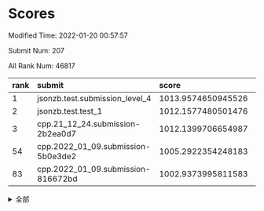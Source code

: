 # Scores

Modified Time: 2022-01-20 00:57:57

Submit Num: 207

All Rank Num: 46817

| rank |               submit               |       score        |       sigma        | pk_num |
| :--- | :--------------------------------- | :----------------- | :----------------- | :----- |
| 1    | jsonzb.test.submission_level_4     | 1013.9574650945526 | 0.8233017040657293 | 907    |
| 2    | jsonzb.test.test_1                 | 1012.1577480501476 | 0.7726278254526585 | 848    |
| 3    | cpp.21_12_24.submission-2b2ea0d7   | 1012.1399706654987 | 0.7555687711055411 | 903    |
| 54   | cpp.2022_01_09.submission-5b0e3de2 | 1005.2922354248183 | 0.7291098537350555 | 905    |
| 83   | cpp.2022_01_09.submission-816672bd | 1002.9373995811583 | 0.7013605269232036 | 903    |


<details>
<summary>全部</summary>

| rank |                 submit                 |       score        |       sigma        | pk_num |
| :--- | :------------------------------------- | :----------------- | :----------------- | :----- |
| 1    | jsonzb.test.submission_level_4         | 1013.9574650945526 | 0.8233017040657293 | 907    |
| 2    | jsonzb.test.test_1                     | 1012.1577480501476 | 0.7726278254526585 | 848    |
| 3    | cpp.21_12_24.submission-2b2ea0d7       | 1012.1399706654987 | 0.7555687711055411 | 903    |
| 4    | gobigger.level_3.submission_level_3_33 | 1011.3412194272388 | 0.7624210605607826 | 909    |
| 5    | gobigger.level_3.submission_level_3_37 | 1011.3367493944618 | 0.7500505601117232 | 904    |
| 6    | gobigger.level_3.submission_level_3_36 | 1011.2289683216449 | 0.7732733621191854 | 901    |
| 7    | gobigger.level_3.submission_level_3_0  | 1010.765787959471  | 0.7453602524775435 | 909    |
| 8    | gobigger.level_3.submission_level_3_41 | 1010.6839224733292 | 0.743459918430986  | 909    |
| 9    | gobigger.level_3.submission_level_3_47 | 1010.6611712263123 | 0.7590922620622574 | 909    |
| 10   | gobigger.level_3.submission_level_3_4  | 1010.6611315049626 | 0.7652181730647893 | 899    |
| 11   | gobigger.level_3.submission_level_3_8  | 1010.6409849285182 | 0.7487855813400454 | 907    |
| 12   | gobigger.level_3.submission_level_3_11 | 1010.6144147550737 | 0.7457775875409134 | 902    |
| 13   | gobigger.level_3.submission_level_3_29 | 1010.4451000836684 | 0.7424673999253232 | 906    |
| 14   | gobigger.level_3.submission_level_3_16 | 1010.431869295576  | 0.7556025246650462 | 905    |
| 15   | gobigger.level_3.submission_level_3_24 | 1010.4171311181542 | 0.7504605134838704 | 900    |
| 16   | gobigger.level_3.submission_level_3_1  | 1010.3742127755988 | 0.7524792723946316 | 910    |
| 17   | gobigger.level_3.submission_level_3_35 | 1010.3432535664256 | 0.7250796143266973 | 903    |
| 18   | gobigger.level_3.submission_level_3_42 | 1010.1851366505776 | 0.7520668379840766 | 907    |
| 19   | gobigger.level_3.submission_level_3_46 | 1010.1786536479175 | 0.7496781455631878 | 904    |
| 20   | gobigger.level_3.submission_level_3_45 | 1010.114607262387  | 0.761079523867496  | 903    |
| 21   | gobigger.level_3.submission_level_3_10 | 1010.043071646194  | 0.7522753993618687 | 907    |
| 22   | gobigger.level_3.submission_level_3_38 | 1010.0411262231788 | 0.7546701260434532 | 907    |
| 23   | gobigger.level_3.submission_level_3_21 | 1009.9565869241397 | 0.751767886717285  | 905    |
| 24   | gobigger.level_3.submission_level_3_6  | 1009.8810562475041 | 0.7700891473041765 | 902    |
| 25   | gobigger.level_3.submission_level_3_2  | 1009.8578533796356 | 0.7563222815047057 | 906    |
| 26   | gobigger.level_3.submission_level_3_20 | 1009.8073095478063 | 0.7291206660508516 | 907    |
| 27   | gobigger.level_3.submission_level_3_32 | 1009.7805025675727 | 0.7383690704546646 | 904    |
| 28   | gobigger.level_3.submission_level_3_31 | 1009.751509077303  | 0.7401767619489572 | 906    |
| 29   | gobigger.level_3.submission_level_3_19 | 1009.7404009446445 | 0.7320255560144334 | 899    |
| 30   | gobigger.level_3.submission_level_3_26 | 1009.6982285190614 | 0.7502206224600783 | 904    |
| 31   | gobigger.level_3.submission_level_3_30 | 1009.6393828007974 | 0.737451267277678  | 899    |
| 32   | gobigger.level_3.submission_level_3_15 | 1009.6275538955164 | 0.7304503970740079 | 905    |
| 33   | gobigger.level_3.submission_level_3_34 | 1009.566501142696  | 0.7496192314976634 | 908    |
| 34   | gobigger.level_3.submission_level_3_43 | 1009.4090200513308 | 0.7385833153625591 | 912    |
| 35   | gobigger.level_3.submission_level_3_12 | 1009.3438751413686 | 0.7452743093787682 | 907    |
| 36   | gobigger.level_3.submission_level_3_13 | 1009.190721562319  | 0.7457216364289757 | 904    |
| 37   | gobigger.level_3.submission_level_3_44 | 1009.176045330913  | 0.747307062591619  | 903    |
| 38   | gobigger.level_3.submission_level_3_28 | 1009.1664767773748 | 0.7396588171385841 | 908    |
| 39   | gobigger.level_3.submission_level_3_40 | 1009.1651470048998 | 0.7295867589026876 | 902    |
| 40   | gobigger.level_3.submission_level_3_49 | 1009.1576628599222 | 0.7648321423370448 | 909    |
| 41   | gobigger.level_3.submission_level_3_18 | 1009.1524078009211 | 0.739849804026663  | 905    |
| 42   | gobigger.level_3.submission_level_3_23 | 1009.140167086245  | 0.7304230974887699 | 901    |
| 43   | gobigger.level_3.submission_level_3_48 | 1009.1059683103035 | 0.7469308837547542 | 901    |
| 44   | gobigger.level_3.submission_level_3_39 | 1009.0928135845165 | 0.7344906855275573 | 909    |
| 45   | gobigger.level_3.submission_level_3_3  | 1009.0910856185662 | 0.7453219945383172 | 905    |
| 46   | gobigger.level_3.submission_level_3_25 | 1008.843151961176  | 0.7470735521473613 | 906    |
| 47   | gobigger.level_3.submission_level_3_9  | 1008.8195402910624 | 0.7382220424292515 | 907    |
| 48   | gobigger.level_3.submission_level_3_5  | 1008.7153718173083 | 0.7465277578231239 | 908    |
| 49   | gobigger.level_3.submission_level_3_22 | 1008.5994498998326 | 0.7319491729491759 | 910    |
| 50   | gobigger.level_3.submission_level_3_17 | 1008.3192126639689 | 0.7252581520084584 | 911    |
| 51   | gobigger.level_3.submission_level_3_14 | 1008.2855792886135 | 0.7573153826724501 | 904    |
| 52   | gobigger.level_3.submission_level_3_7  | 1008.0600092302611 | 0.7444236806017467 | 904    |
| 53   | gobigger.level_3.submission_level_3_27 | 1008.0454171512799 | 0.7362874052161671 | 906    |
| 54   | cpp.2022_01_09.submission-5b0e3de2     | 1005.2922354248183 | 0.7291098537350555 | 905    |
| 55   | gobigger.level_1.submission_level_1_33 | 1004.6920871929789 | 0.720724048135491  | 904    |
| 56   | gobigger.level_1.submission_level_1_18 | 1004.537285211081  | 0.7323006148511697 | 907    |
| 57   | gobigger.level_1.submission_level_1_0  | 1004.4005133420072 | 0.7357527407445708 | 904    |
| 58   | gobigger.level_1.submission_level_1_32 | 1004.3065465958471 | 0.7073083197501434 | 904    |
| 59   | gobigger.level_1.submission_level_1_23 | 1004.211907083123  | 0.7214006416253257 | 904    |
| 60   | gobigger.level_1.submission_level_1_27 | 1004.0449476115812 | 0.7217373498074731 | 908    |
| 61   | gobigger.level_1.submission_level_1_42 | 1004.001455450472  | 0.7286029624005406 | 905    |
| 62   | gobigger.level_1.submission_level_1_39 | 1003.9756021568729 | 0.7092088359009159 | 905    |
| 63   | gobigger.level_1.submission_level_1_45 | 1003.778098179078  | 0.7224474967042293 | 899    |
| 64   | gobigger.level_1.submission_level_1_16 | 1003.6331890335074 | 0.7298530518680808 | 907    |
| 65   | gobigger.level_1.submission_level_1_24 | 1003.6119965076455 | 0.7160729588235817 | 904    |
| 66   | gobigger.level_1.submission_level_1_19 | 1003.6053806533057 | 0.7164491870280534 | 904    |
| 67   | gobigger.level_1.submission_level_1_29 | 1003.597130892223  | 0.7252670897370551 | 907    |
| 68   | gobigger.level_1.submission_level_1_6  | 1003.5102333152646 | 0.721147852987589  | 905    |
| 69   | gobigger.level_1.submission_level_1_2  | 1003.4695220823052 | 0.7084722936380585 | 907    |
| 70   | gobigger.level_1.submission_level_1_22 | 1003.4526657643723 | 0.7230948193205606 | 909    |
| 71   | gobigger.level_1.submission_level_1_28 | 1003.4224753729613 | 0.7155420702557495 | 905    |
| 72   | gobigger.level_1.submission_level_1_8  | 1003.3565738511153 | 0.7232773940918358 | 906    |
| 73   | gobigger.level_1.submission_level_1_3  | 1003.3460564615925 | 0.710536346653183  | 908    |
| 74   | gobigger.level_1.submission_level_1_17 | 1003.30708924518   | 0.7181313830714526 | 907    |
| 75   | gobigger.level_1.submission_level_1_13 | 1003.3054951449377 | 0.711435176419433  | 906    |
| 76   | gobigger.level_1.submission_level_1_14 | 1003.1526581864003 | 0.7073424750159039 | 903    |
| 77   | gobigger.level_1.submission_level_1_20 | 1003.0769776662886 | 0.715139771457953  | 905    |
| 78   | gobigger.level_1.submission_level_1_34 | 1003.0243795123616 | 0.716608984501947  | 906    |
| 79   | gobigger.level_1.submission_level_1_15 | 1002.996063371779  | 0.7149450765544815 | 907    |
| 80   | gobigger.level_1.submission_level_1_40 | 1002.9916417761768 | 0.7190552047485401 | 902    |
| 81   | gobigger.level_1.submission_level_1_10 | 1002.9722651587372 | 0.7178955568979475 | 904    |
| 82   | gobigger.level_1.submission_level_1_5  | 1002.9391150885486 | 0.7131653471836197 | 903    |
| 83   | cpp.2022_01_09.submission-816672bd     | 1002.9373995811583 | 0.7013605269232036 | 903    |
| 84   | gobigger.level_1.submission_level_1_49 | 1002.919700473915  | 0.7135981779168259 | 907    |
| 85   | gobigger.level_1.submission_level_1_36 | 1002.9047503425923 | 0.707161772501237  | 900    |
| 86   | gobigger.level_1.submission_level_1_37 | 1002.8820563361677 | 0.7121246625929448 | 908    |
| 87   | gobigger.level_1.submission_level_1_9  | 1002.8766418366852 | 0.7211140078099124 | 909    |
| 88   | gobigger.level_1.submission_level_1_30 | 1002.8585716111465 | 0.7065320207376536 | 904    |
| 89   | gobigger.level_1.submission_level_1_12 | 1002.8548607914742 | 0.7199397329165954 | 906    |
| 90   | gobigger.level_1.submission_level_1_38 | 1002.8504883320658 | 0.7138213850056838 | 905    |
| 91   | gobigger.level_1.submission_level_1_11 | 1002.79576346904   | 0.7190833769196607 | 908    |
| 92   | gobigger.level_1.submission_level_1_4  | 1002.7659294829621 | 0.7060474803542648 | 907    |
| 93   | gobigger.level_1.submission_level_1_41 | 1002.7344749692968 | 0.7112317496829926 | 908    |
| 94   | gobigger.level_1.submission_level_1_44 | 1002.7289036105228 | 0.7175763451268548 | 907    |
| 95   | gobigger.level_1.submission_level_1_25 | 1002.6315275279949 | 0.7082484145386282 | 910    |
| 96   | gobigger.level_1.submission_level_1_47 | 1002.5349293029419 | 0.7089703763809048 | 908    |
| 97   | gobigger.level_1.submission_level_1_48 | 1002.3962061933719 | 0.7004613942735264 | 910    |
| 98   | gobigger.level_1.submission_level_1_7  | 1002.342574122563  | 0.7189062272048244 | 905    |
| 99   | gobigger.level_1.submission_level_1_43 | 1002.1708881720939 | 0.7128043359343676 | 905    |
| 100  | gobigger.level_1.submission_level_1_31 | 1002.1652363231905 | 0.7129236967185045 | 903    |
| 101  | gobigger.level_1.submission_level_1_26 | 1002.0706749757692 | 0.7145325877259296 | 905    |
| 102  | gobigger.level_1.submission_level_1_21 | 1001.9820767178159 | 0.7033396419208051 | 899    |
| 103  | gobigger.level_1.submission_level_1_35 | 1001.9788240356402 | 0.7219174050012735 | 903    |
| 104  | gobigger.level_1.submission_level_1_1  | 1001.8967482795836 | 0.7074303755598553 | 904    |
| 105  | gobigger.level_1.submission_level_1_46 | 1001.8315792469504 | 0.7257870728827763 | 899    |
| 106  | gobigger.random.submission_random_28   | 997.5864239757533  | 0.7021216175778134 | 899    |
| 107  | gobigger.random.submission_random_3    | 997.0968850362036  | 0.7188792078973422 | 898    |
| 108  | gobigger.random.submission_random_9    | 997.0382885414161  | 0.7087704805533496 | 902    |
| 109  | gobigger.random.submission_random_39   | 996.9612287405042  | 0.7111452726992024 | 904    |
| 110  | gobigger.random.submission_random_6    | 996.761378114704   | 0.711256290423661  | 908    |
| 111  | gobigger.random.submission_random_20   | 996.7506304374406  | 0.7247863551483278 | 908    |
| 112  | gobigger.random.submission_random_40   | 996.7349685508221  | 0.7193853067818887 | 905    |
| 113  | gobigger.random.submission_random_18   | 996.712516559933   | 0.7229132215175401 | 902    |
| 114  | gobigger.random.submission_random_14   | 996.6974422822152  | 0.7132906958095793 | 908    |
| 115  | gobigger.random.submission_random_13   | 996.690940612511   | 0.7173126351735299 | 907    |
| 116  | gobigger.random.submission_random_46   | 996.6702104911626  | 0.7134251552727714 | 905    |
| 117  | gobigger.random.submission_random_37   | 996.5497902467923  | 0.7042282528375997 | 902    |
| 118  | gobigger.random.submission_random_25   | 996.5377694652196  | 0.7122442457964483 | 909    |
| 119  | gobigger.random.submission_random_23   | 996.4626532998196  | 0.7072533679914216 | 905    |
| 120  | gobigger.random.submission_random_35   | 996.3440064988439  | 0.7170429083647242 | 905    |
| 121  | gobigger.random.submission_random_29   | 996.3122770531968  | 0.7137754591746073 | 899    |
| 122  | gobigger.random.submission_random_19   | 996.1428179735595  | 0.7049727715852507 | 907    |
| 123  | gobigger.random.submission_random_21   | 996.1339776738058  | 0.7122322588675128 | 902    |
| 124  | gobigger.random.submission_random_10   | 996.0930278278163  | 0.7248972010031737 | 906    |
| 125  | gobigger.random.submission_random_24   | 996.0905080760667  | 0.71140407391408   | 899    |
| 126  | gobigger.random.submission_random_36   | 996.0823624964945  | 0.7376820881891153 | 904    |
| 127  | gobigger.random.submission_random_5    | 996.0744525875157  | 0.7137506498173403 | 905    |
| 128  | gobigger.random.submission_random_47   | 996.0183471120664  | 0.7058982862016149 | 907    |
| 129  | gobigger.random.submission_random_4    | 995.997818036959   | 0.7191344745404897 | 906    |
| 130  | gobigger.random.submission_random_34   | 995.9464808310365  | 0.7055709600207855 | 904    |
| 131  | gobigger.random.submission_random_16   | 995.8824108490817  | 0.7164996253147484 | 905    |
| 132  | gobigger.random.submission_random_38   | 995.878258565595   | 0.7182988809697493 | 904    |
| 133  | gobigger.random.submission_random_41   | 995.8026510859363  | 0.6987713849313268 | 904    |
| 134  | gobigger.random.submission_random_1    | 995.7806307181687  | 0.7078413470570482 | 907    |
| 135  | gobigger.random.submission_random_7    | 995.7683394084838  | 0.7089891553687109 | 907    |
| 136  | gobigger.random.submission_random_45   | 995.7381819244524  | 0.7053759103825384 | 903    |
| 137  | gobigger.random.submission_random_11   | 995.7164692241204  | 0.7388360905669527 | 906    |
| 138  | gobigger.random.submission_random_44   | 995.6175028120208  | 0.7271933334500034 | 901    |
| 139  | gobigger.random.submission_random_17   | 995.5816185323667  | 0.7180001027119799 | 907    |
| 140  | gobigger.random.submission_random_43   | 995.5808461010262  | 0.7404019782855183 | 904    |
| 141  | gobigger.random.submission_random_49   | 995.5324105262127  | 0.7156091437617893 | 903    |
| 142  | gobigger.random.submission_random_15   | 995.5312724444844  | 0.7027706380664942 | 902    |
| 143  | gobigger.random.submission_random_2    | 995.517834542646   | 0.7181164394041657 | 900    |
| 144  | gobigger.random.submission_random_0    | 995.4818468225262  | 0.740911651109616  | 904    |
| 145  | gobigger.random.submission_random_26   | 995.4305270490646  | 0.7238141674436964 | 905    |
| 146  | gobigger.random.submission_random_12   | 995.3346574746276  | 0.7246599304839926 | 905    |
| 147  | gobigger.random.submission_random_22   | 995.3040865781609  | 0.7290187368884273 | 905    |
| 148  | gobigger.random.submission_random_42   | 995.2790336531356  | 0.7266755802647996 | 901    |
| 149  | gobigger.random.submission_random_48   | 995.1827837052948  | 0.7338926180733519 | 901    |
| 150  | gobigger.random.submission_random_32   | 995.136854142298   | 0.7125218794573255 | 901    |
| 151  | gobigger.random.submission_random_31   | 995.105584726269   | 0.7281753885977772 | 907    |
| 152  | gobigger.random.submission_random_33   | 994.9915453207472  | 0.7247603896476211 | 905    |
| 153  | gobigger.random.submission_random_27   | 994.8877014978401  | 0.7151349766455631 | 905    |
| 154  | gobigger.random.submission_random_30   | 994.8381581099095  | 0.7055891176867884 | 906    |
| 155  | gobigger.random.submission_random_8    | 994.6981833181076  | 0.7184152098533271 | 901    |
| 156  | gobigger.level_2.submission_level_2_3  | 994.4063339836844  | 0.732185744426435  | 902    |
| 157  | gobigger.level_2.submission_level_2_33 | 994.3065932418489  | 0.7307071483754509 | 906    |
| 158  | gobigger.level_2.submission_level_2_32 | 993.9499530901703  | 0.7291309145627874 | 899    |
| 159  | gobigger.level_2.submission_level_2_35 | 993.9336696277015  | 0.7379335841967742 | 905    |
| 160  | gobigger.level_2.submission_level_2_4  | 993.6353509273482  | 0.7331553312844116 | 909    |
| 161  | gobigger.level_2.submission_level_2_43 | 993.5250980164153  | 0.7425147075088661 | 905    |
| 162  | gobigger.level_2.submission_level_2_1  | 993.5184801156227  | 0.7527696145171132 | 910    |
| 163  | gobigger.level_2.submission_level_2_5  | 993.4262974121191  | 0.7272574179493898 | 903    |
| 164  | gobigger.level_2.submission_level_2_42 | 993.3474634249525  | 0.736996328734349  | 904    |
| 165  | gobigger.level_2.submission_level_2_14 | 993.2914151664633  | 0.7519316891211061 | 905    |
| 166  | gobigger.level_2.submission_level_2_22 | 993.2098091250161  | 0.7403782359071178 | 909    |
| 167  | gobigger.level_2.submission_level_2_11 | 993.1514842856662  | 0.7612902398625564 | 906    |
| 168  | gobigger.level_2.submission_level_2_20 | 993.1071011083073  | 0.7366141833528772 | 906    |
| 169  | gobigger.level_2.submission_level_2_26 | 993.087685433161   | 0.7482233613127691 | 905    |
| 170  | gobigger.level_2.submission_level_2_8  | 993.0420507802334  | 0.75537515930067   | 902    |
| 171  | gobigger.level_2.submission_level_2_41 | 992.9216305298781  | 0.7534169860968123 | 908    |
| 172  | gobigger.level_2.submission_level_2_40 | 992.9004993110877  | 0.7343352328284872 | 911    |
| 173  | gobigger.level_2.submission_level_2_28 | 992.897415206217   | 0.7464718294418334 | 900    |
| 174  | gobigger.level_2.submission_level_2_13 | 992.6713210463515  | 0.741767559871566  | 909    |
| 175  | gobigger.level_2.submission_level_2_45 | 992.6696053645014  | 0.7330517388958641 | 903    |
| 176  | gobigger.level_2.submission_level_2_25 | 992.613838508406   | 0.7448014320866272 | 904    |
| 177  | gobigger.level_2.submission_level_2_30 | 992.5762566340037  | 0.730215054204766  | 902    |
| 178  | gobigger.level_2.submission_level_2_2  | 992.4933690237309  | 0.7607080192705028 | 903    |
| 179  | gobigger.level_2.submission_level_2_44 | 992.3299480216889  | 0.7354858269249559 | 906    |
| 180  | gobigger.level_2.submission_level_2_10 | 992.272565926187   | 0.7528319692406522 | 902    |
| 181  | gobigger.level_2.submission_level_2_12 | 992.2719399585683  | 0.7521583004676895 | 901    |
| 182  | gobigger.level_2.submission_level_2_0  | 992.2679388815345  | 0.7553984322707867 | 906    |
| 183  | gobigger.level_2.submission_level_2_27 | 992.1091907555152  | 0.7536395180161052 | 903    |
| 184  | gobigger.level_2.submission_level_2_46 | 992.1058808694205  | 0.7381965046171725 | 905    |
| 185  | gobigger.level_2.submission_level_2_17 | 992.0824062004332  | 0.7450773335977214 | 907    |
| 186  | gobigger.level_2.submission_level_2_47 | 992.0616871560376  | 0.7415042281643821 | 907    |
| 187  | gobigger.level_2.submission_level_2_23 | 991.8877939694785  | 0.77171315604776   | 905    |
| 188  | gobigger.level_2.submission_level_2_48 | 991.866830205135   | 0.7820378139903646 | 915    |
| 189  | gobigger.level_2.submission_level_2_18 | 991.7914000828426  | 0.7496740400287716 | 904    |
| 190  | gobigger.level_2.submission_level_2_24 | 991.7629515196692  | 0.7381408825815322 | 905    |
| 191  | gobigger.level_2.submission_level_2_7  | 991.7490463628855  | 0.7583773441472939 | 904    |
| 192  | gobigger.level_2.submission_level_2_6  | 991.6263446886279  | 0.7692583438201457 | 904    |
| 193  | gobigger.level_2.submission_level_2_37 | 991.5657912671605  | 0.7549154993800049 | 903    |
| 194  | gobigger.level_2.submission_level_2_34 | 991.5129089128882  | 0.7486752169764588 | 905    |
| 195  | gobigger.level_2.submission_level_2_15 | 991.3447779142731  | 0.7807405364638214 | 909    |
| 196  | gobigger.level_2.submission_level_2_9  | 991.1430344849995  | 0.7507347939470096 | 903    |
| 197  | gobigger.level_2.submission_level_2_36 | 991.0975206174446  | 0.7598874964632696 | 908    |
| 198  | gobigger.level_2.submission_level_2_31 | 991.0262585370893  | 0.758459719615468  | 907    |
| 199  | gobigger.level_2.submission_level_2_21 | 990.7584244718853  | 0.7454897692535453 | 903    |
| 200  | gobigger.level_2.submission_level_2_38 | 990.5579166235705  | 0.8086895953860723 | 901    |
| 201  | gobigger.level_2.submission_level_2_49 | 990.5370044761028  | 0.778396765677165  | 904    |
| 202  | gobigger.level_2.submission_level_2_29 | 990.5333752635144  | 0.7829533189173981 | 908    |
| 203  | gobigger.level_2.submission_level_2_16 | 990.2480963036919  | 0.7641535005760578 | 906    |
| 204  | gobigger.level_2.submission_level_2_39 | 990.2451097387046  | 0.7596949258961889 | 904    |
| 205  | gobigger.level_2.submission_level_2_19 | 989.5426445714024  | 0.7922211989424253 | 907    |
| 206  | gobigger.none.submission_none_1        | 977.256539190016   | 1.3935973971953808 | 900    |
| 207  | gobigger.none.submission_none_0        | 975.7534270727845  | 1.531686623118844  | 909    |

</details>